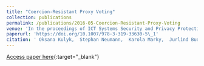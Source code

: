 ```yaml
---
title: "Coercion-Resistant Proxy Voting"
collection: publications
permalink: /publications/2016-05-Coercion-Resistant-Proxy-Voting
venue: 'In the proceedings of ICT Systems Security and Privacy Protection - 31st IFIP TC 11 International Conference (IFIP SEC 2016)'
paperurl: 'https://doi.org/10.1007/978-3-319-33630-5\_1'
citation: ' Oksana Kulyk,  Stephan Neumann,  Karola Marky,  Jurlind Budurushi,  Melanie Volkamer, &quot;Coercion-Resistant Proxy Voting.&quot; In the proceedings of ICT Systems Security and Privacy Protection - 31st IFIP TC 11 International Conference (IFIP SEC 2016)'
---
```

[Access paper here](https://doi.org/10.1007/978-3-319-33630-5\_1){:target="_blank"}
